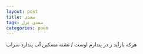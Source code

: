 ```yaml
---
layout: post
title: سعدی
tags: سعدی غزل
categories: poem
---
```


هرکه بازآید ز در پندارم اوست / تشنه مسکین آب پندارد سراب

